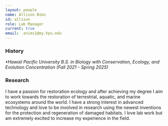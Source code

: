 ```yaml
---
layout: people
name: Allison Nims
id: allison
role: Lab Manager
current: true
email:  anims1@my.hpu.edu
---
```


### History

*•Hawaii Pacific University B.S. in Biology with Conservation, Ecology, and Evolution Concentration (Fall 2021 - Spring 2025)*

### Research

I have a passion for restoration ecology and after achieving my degree I aim to work towards the restoration of terrestrial, aquatic, and marine ecosystems around the world. I have a strong interest in advanced technology and love to be involved in research using the newest inventions for the protection and regeneration of damaged habitats. I love lab work but am extremely excited to increase my experience in the field.
